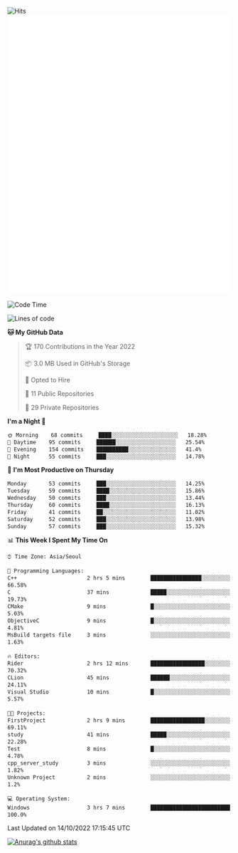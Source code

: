 ![Hits](https://hits.seeyoufarm.com/api/count/incr/badge.svg?url=https%3A%2F%2Fgithub.com%2Fkokose1234&count_bg=%2379C83D&title_bg=%23555555&icon=apple.svg&icon_color=%23E7E7E7&title=hits&edge_flat=false)
<br/>
![Metrics](https://github.com/kokose1234/kokose1234/blob/main/github-metrics.svg)

<!--START_SECTION:waka-->
![Code Time](http://img.shields.io/badge/Code%20Time-700%20hrs%207%20mins-blue)

![Lines of code](https://img.shields.io/badge/From%20Hello%20World%20I%27ve%20Written-901%20Thousand%20lines%20of%20code-blue)

**🐱 My GitHub Data** 

> 🏆 170 Contributions in the Year 2022
 > 
> 📦 3.0 MB Used in GitHub's Storage 
 > 
> 💼 Opted to Hire
 > 
> 📜 11 Public Repositories 
 > 
> 🔑 29 Private Repositories  
 > 
**I'm a Night 🦉** 

```text
🌞 Morning    68 commits     ████░░░░░░░░░░░░░░░░░░░░░   18.28% 
🌆 Daytime    95 commits     ██████░░░░░░░░░░░░░░░░░░░   25.54% 
🌃 Evening    154 commits    ██████████░░░░░░░░░░░░░░░   41.4% 
🌙 Night      55 commits     ███░░░░░░░░░░░░░░░░░░░░░░   14.78%

```
📅 **I'm Most Productive on Thursday** 

```text
Monday       53 commits     ███░░░░░░░░░░░░░░░░░░░░░░   14.25% 
Tuesday      59 commits     ████░░░░░░░░░░░░░░░░░░░░░   15.86% 
Wednesday    50 commits     ███░░░░░░░░░░░░░░░░░░░░░░   13.44% 
Thursday     60 commits     ████░░░░░░░░░░░░░░░░░░░░░   16.13% 
Friday       41 commits     ██░░░░░░░░░░░░░░░░░░░░░░░   11.02% 
Saturday     52 commits     ███░░░░░░░░░░░░░░░░░░░░░░   13.98% 
Sunday       57 commits     ███░░░░░░░░░░░░░░░░░░░░░░   15.32%

```


📊 **This Week I Spent My Time On** 

```text
⌚︎ Time Zone: Asia/Seoul

💬 Programming Languages: 
C++                      2 hrs 5 mins        ████████████████░░░░░░░░░   66.58% 
C                        37 mins             █████░░░░░░░░░░░░░░░░░░░░   19.73% 
CMake                    9 mins              █░░░░░░░░░░░░░░░░░░░░░░░░   5.03% 
ObjectiveC               9 mins              █░░░░░░░░░░░░░░░░░░░░░░░░   4.81% 
MsBuild targets file     3 mins              ░░░░░░░░░░░░░░░░░░░░░░░░░   1.63%

🔥 Editors: 
Rider                    2 hrs 12 mins       █████████████████░░░░░░░░   70.32% 
CLion                    45 mins             ██████░░░░░░░░░░░░░░░░░░░   24.11% 
Visual Studio            10 mins             █░░░░░░░░░░░░░░░░░░░░░░░░   5.57%

🐱‍💻 Projects: 
FirstProject             2 hrs 9 mins        █████████████████░░░░░░░░   69.11% 
study                    41 mins             █████░░░░░░░░░░░░░░░░░░░░   22.28% 
Test                     8 mins              █░░░░░░░░░░░░░░░░░░░░░░░░   4.78% 
cpp_server_study         3 mins              ░░░░░░░░░░░░░░░░░░░░░░░░░   1.82% 
Unknown Project          2 mins              ░░░░░░░░░░░░░░░░░░░░░░░░░   1.2%

💻 Operating System: 
Windows                  3 hrs 7 mins        █████████████████████████   100.0%

```


 Last Updated on 14/10/2022 17:15:45 UTC
<!--END_SECTION:waka-->

[![Anurag's github stats](https://github-readme-stats.vercel.app/api?username=kokose1234&theme=dracula)](https://github.com/anuraghazra/github-readme-stats)



	
